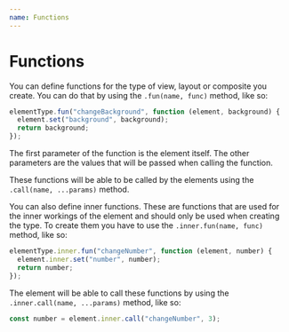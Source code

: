 ```yaml
---
name: Functions
---
```


# Functions

You can define functions for the type of view, layout or composite you create. You can do that by using the `.fun(name, func)` method, like so:

```javascript
elementType.fun("changeBackground", function (element, background) {
  element.set("background", background);
  return background;
});
```

The first parameter of the function is the element itself. The other parameters are the values that will be passed when calling the function.

These functions will be able to be called by the elements using the `.call(name, ...params)` method.

You can also define inner functions. These are functions that are used for the inner workings of the element and should only be used when creating the type. To create them you have to use the `.inner.fun(name, func)` method, like so:

```javascript
elementType.inner.fun("changeNumber", function (element, number) {
  element.inner.set("number", number);
  return number;
});
```

The element will be able to call these functions by using the `.inner.call(name, ...params)` method, like so:

```javascript
const number = element.inner.call("changeNumber", 3);
```
